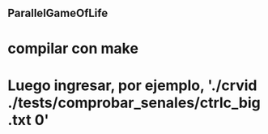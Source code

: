 ## ParallelGameOfLife

# compilar con make
# Luego ingresar, por ejemplo, './crvid ./tests/comprobar_senales/ctrlc_big.txt 0'

